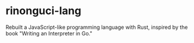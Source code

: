 # rinonguci-lang
Rebuilt a JavaScript-like programming language with Rust, inspired by the book "Writing an Interpreter in Go."
